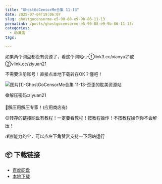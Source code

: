 ```yaml
---
title: "GhostGoCensorMe合集 11-13"
date: 2025-07-04T19:06:07
slug: ghostgocensorme-e5-90-88-e9-9b-86-11-13
permalink: /posts/ghostgocensorme-e5-90-88-e9-9b-86-11-13/
categories:
  - 动漫盖
tags:

---
```


如果两个网盘都没有资源了，看这个网站👉①link3.cc/xianyu21或②vlink.cc/ziyuan21

不需要注册账号！直接点本地下载转存OK？懂吧！

![图片[1]-GhostGoCensorMe合集 11-13-歪歪的耽美资源站](/images/wp/ghostgocensorme-e5-90-88-e9-9b-86-11-13-1e35eac4.jpg)

🟢解压密码:ziyuan21

🔵解压用解压专家！(应用商店有)

🟡转存的链接网盘有教程！一定要看教程！按教程操作！不按教程操作你不会解压！

💰🈶能力的宝，可以点左下角赞赏支持一下网站运行

## 📦 下载链接
- [百度网盘](https://blziyuan21.com/pay-download/9501?key=c4b88683b8&down_id=0)
- [本地下载](https://blziyuan21.com/pay-download/9501?key=c4b88683b8&down_id=1)

